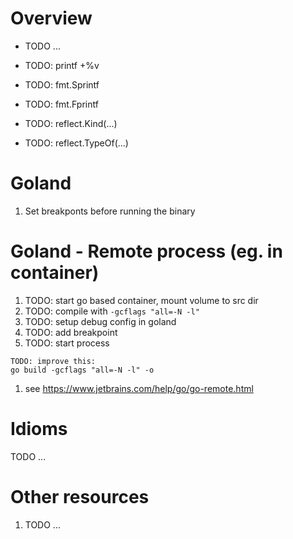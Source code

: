 # Overview
- TODO ...



- TODO: printf +%v
- TODO: fmt.Sprintf
- TODO: fmt.Fprintf
- TODO: reflect.Kind(...)
- TODO: reflect.TypeOf(...)


# Goland
1. Set breakponts before running the binary


# Goland - Remote process (eg. in container)
1. TODO: start go based container, mount volume to src dir
1. TODO: compile with `-gcflags "all=-N -l"`
1. TODO: setup debug config in goland
1. TODO: add breakpoint
1. TODO: start process
```
TODO: improve this:
go build -gcflags "all=-N -l" -o
```
1. see https://www.jetbrains.com/help/go/go-remote.html


# Idioms
TODO ...


# Other resources
1. TODO ...
